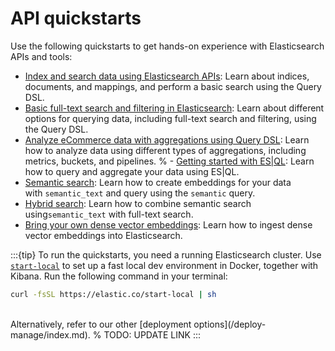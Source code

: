 # API quickstarts

Use the following quickstarts to get hands-on experience with Elasticsearch APIs and tools:

- [Index and search data using Elasticsearch APIs](elasticsearch-basics-quickstart.md): Learn about indices, documents, and mappings, and perform a basic search using the Query DSL.
- [Basic full-text search and filtering in Elasticsearch](querydsl-full-text-filter-tutorial.md): Learn about different options for querying data, including full-text search and filtering, using the Query DSL.
- [Analyze eCommerce data with aggregations using Query DSL](/explore-analyze/aggregations/tutorial-analyze-ecommerce-data-with-aggregations-using-query-dsl.md): Learn how to analyze data using different types of aggregations, including metrics, buckets, and pipelines.
% - [Getting started with ES|QL](esql-getting-started.md): Learn how to query and aggregate your data using ES|QL.
- [Semantic search](semantic-search/semantic-search-semantic-text.md): Learn how to create embeddings for your data with `semantic_text` and query using the `semantic` query.
 - [Hybrid search](semantic-search/semantic-text-hybrid-search.md): Learn how to combine semantic search using`semantic_text` with full-text search.
- [Bring your own dense vector embeddings](semantic-search/bring-own-vectors.md): Learn how to ingest dense vector embeddings into Elasticsearch.

:::{tip}
To run the quickstarts, you need a running Elasticsearch cluster. Use [`start-local`](https://github.com/elastic/start-local) to set up a fast local dev environment in Docker, together with Kibana. Run the following command in your terminal:

```sh
curl -fsSL https://elastic.co/start-local | sh
```
<br>
Alternatively, refer to our other [deployment options](/deploy-manage/index.md).
% TODO: UPDATE LINK
:::